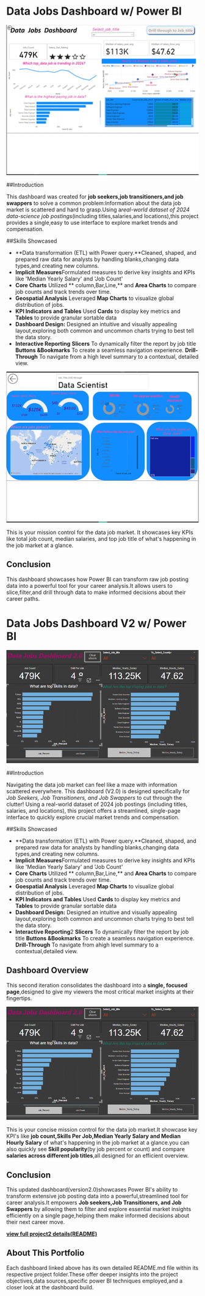 # Data Jobs Dashboard w/ Power BI

![Dashboard 1](/Images/Dashboard%201.png)

##Introduction

This dashboard was created for **job seekers,job transitioners,and job swappers** to solve  a common problem:Information about the data job market is scattered and hard to grasp.Using a*real-world dataset of 2024 data-science job postings*(including titles,salaries,and locations),this project provides a single,easy to use interface to explore market trends and compensation.

##Skills Showcased
- **Data transformation (ETL) with Power query.**Cleaned, shaped, and prepared raw data for analysts by handling blanks,changing data types,and creating new columns.
- **Implicit Measures**Formulated measures to derive key insights and KPIs like  'Median Yearly Salary' and 'Job Count'
- **Core Charts** Utilized ** column,Bar,Line,** and **Area Charts** to compare job counts and track trends over time.
- **Geospatial Analysis** Leveraged **Map Charts** to visualize global distribution of jobs.
- **KPI Indicators and Tables** Used **Cards** to display key metrics and **Tables** to provide granular sortable data
- **Dashboard Design:** Designed an intuitive and visually appealing layout,exploring both  common and uncommon charts trying
 to best tell the data story. 
- **Interactive Reporting**
    **Slicers** To dynamically filter the report  by job title
    **Buttons &Bookmarks** To create a seamless navigation experience.
    **Drill-Through** To navigate from a high level summary to a contextual, detailed view.


![Dashboard page 2](/Images/Dashboard%20page%202.png)

This is your mission control for the data job market. It showcases key KPIs like total job count, median salaries, and top job title of what's happening in the job market at a glance.

## Conclusion
This dashboard showcases how Power BI can transform raw job posting data into a powerful tool for your career analysis.It allows users to slice,filter,and drill through data to make informed decisions about their career paths.


# Data Jobs Dashboard  V2 w/ Power BI

![Dashboard 1](/Images/Screenshot%202025-06-30%20013710.png/)

##Introduction

Navigating the data job market can feel like a maze with information scattered everywhere. This dashboard (V2.0) is designed specifically for *Job Seekers, Job Transitioners, and Job Swappers* to cut through the clutter! Using a real-world dataset of 2024 job postings (including titles, salaries, and locations), this project offers a streamlined, single-page interface to quickly explore crucial market trends and compensation.

##Skills Showcased
- **Data transformation (ETL) with Power query.**Cleaned, shaped, and prepared raw data for analysts by handling blanks,changing data types,and creating new columns.
- **Implicit Measures**Formulated measures to derive key insights and KPIs like  'Median Yearly Salary' and 'Job Count'
- **Core Charts** Utilized ** column,Bar,Line,** and **Area Charts** to compare job counts and track trends over time.
- **Goespatial Analysis** Leveraged **Map Charts** to visualize global distribution of jobs.
- **KPI Indicators and Tables** Used **Cards** to display key metrics and **Tables** to provide granular sortable data
- **Dashboard Design:** Designed an intuitive and visually appealing layout,exploring both  common and uncommon charts trying
 to best tell the data story. 
- **Interactive Reporting**2
    **Slicers** To dynamically filter the report  by job title
    **Buttons &Bookmarks** To create a seamless navigation experience.
    **Drill-Through** To navigate from ahigh level summary to a contextual,detailed view.

## Dashboard Overview
This second iteration consolidates the dashboard into a **single, focused page**,designed to give my viewers the most critical market insights at their fingertips.


![Dashboard page 1 ](/Images/Screenshot%202025-06-30%20013710.png)

This is your concise mission control for the data job market.It showcase key KPI's like **job count,Skills Per Job,Median Yearly Salary and Median Hourly Salary** of what's happening in the job market at a glance.you can also quickly see **Skill popularity**(by job percent or count) and  compare **salaries across different job titles**,all designed for an efficient overview.

## Conclusion
This updated dashboard(version2.0)showcases Power BI's ability to transform extensive job posting data into a powerful,streamlined tool for career analysis.It empowers **Job seekers,Job Transitioners, and Job Swappers** by allowing them to filter and explore essential market insights efficiently on a single page,helping them make informed decisions about their next career move.

[**view full project2 details(README)**](/Data_JobsV2/README.md)

## About This Portfolio

Each dashboard linked above has its own detailed README.md file within its respective project folder.These offer deeper insights into the project objectives,data sources,specific power BI techniques employed,and a closer look at the dashboard build.